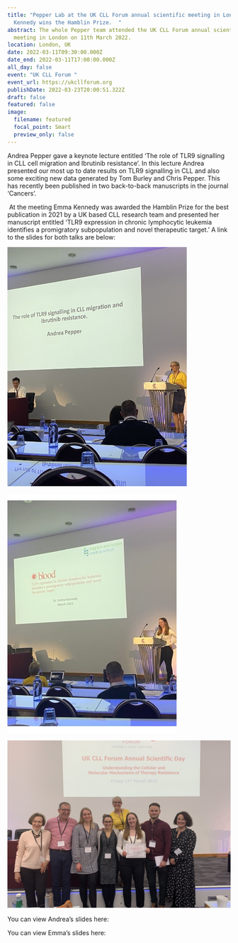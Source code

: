 ```yaml
---
title: "Pepper Lab at the UK CLL Forum annual scientific meeting in London: Emma
  Kennedy wins the Hamblin Prize.  "
abstract: The whole Pepper team attended the UK CLL Forum annual scientific
  meeting in London on 11th March 2022.
location: London, UK
date: 2022-03-11T09:30:00.000Z
date_end: 2022-03-11T17:00:00.000Z
all_day: false
event: "UK CLL Forum "
event_url: https://ukcllforum.org
publishDate: 2022-03-23T20:00:51.322Z
draft: false
featured: false
image:
  filename: featured
  focal_point: Smart
  preview_only: false
---
```

Andrea Pepper gave a keynote lecture entitled ‘The role of TLR9 signalling in CLL cell migration and Ibrutinib resistance’. In this lecture Andrea presented our most up to date results on TLR9 signalling in CLL and also some exciting new data generated by Tom Burley and Chris Pepper. This has recently been published in two back-to-back manuscripts in the journal ‘Cancers’.  

 At the meeting Emma Kennedy was awarded the Hamblin Prize for the best publication in 2021 by a UK based CLL research team and presented her manuscript entitled ‘TLR9 expression in chronic lymphocytic leukemia identifies a promigratory subpopulation and novel therapeutic target.’ A link to the slides for both talks are below: 

![](andrea.jpg "Andrea setting the scene for Emma's star performance!")

![](emma.jpg "Emma presenting her work on TLR9 ")

![](team-photo-hamblin-prize.jpeg "Emma with her award surrounded by the Pepper team. On the right is our clinical collaborator and essential team member Dr Rosalynd Johnston and on the left the eminent from the University of Birmingham.  Professor Stankovic is also a collaborator and presented Emma with her prize. ")

You can view Andrea’s slides here:

You can view Emma’s slides here:
